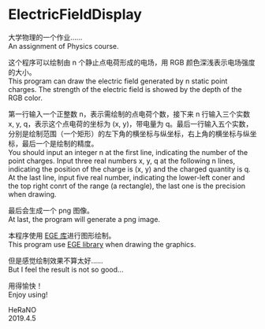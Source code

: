 # ElectricFieldDisplay

大学物理的一个作业……  
An assignment of Physics course.

这个程序可以绘制由 n 个静止点电荷形成的电场，用 RGB 颜色深浅表示电场强度的大小。  
This program can draw the electric field generated by n static point charges. The strength of the electric field is showed by the depth of the RGB color.

第一行输入一个正整数 n，表示需绘制的点电荷个数，接下来 n 行输入三个实数 x, y, q，表示这个点电荷的坐标为 (x, y)，带电量为 q。最后一行输入五个实数，分别是绘制范围（一个矩形）的左下角的横坐标与纵坐标，右上角的横坐标与纵坐标，最后一个是绘制的精度。  
You should input an integer n at the first line, indicating the number of the point charges. Input three real numbers x, y, q at the following n lines, indicating the position of the charge is (x, y) and the charged quantity is q. At the last line, input five real number, indicating the lower-left coner and the top right conrt of the range (a rectangle), the last one is the precision when drawing.

最后会生成一个 png 图像。  
At last, the program will generate a png image.

本程序使用 [EGE 库](https://xege.org/)进行图形绘制。  
This program use [EGE library](https://xege.org/) when drawing the graphics.

但是感觉绘制效果不算太好……  
But I feel the result is not so good...

用得愉快！  
Enjoy using!

HeRaNO  
2019.4.5

